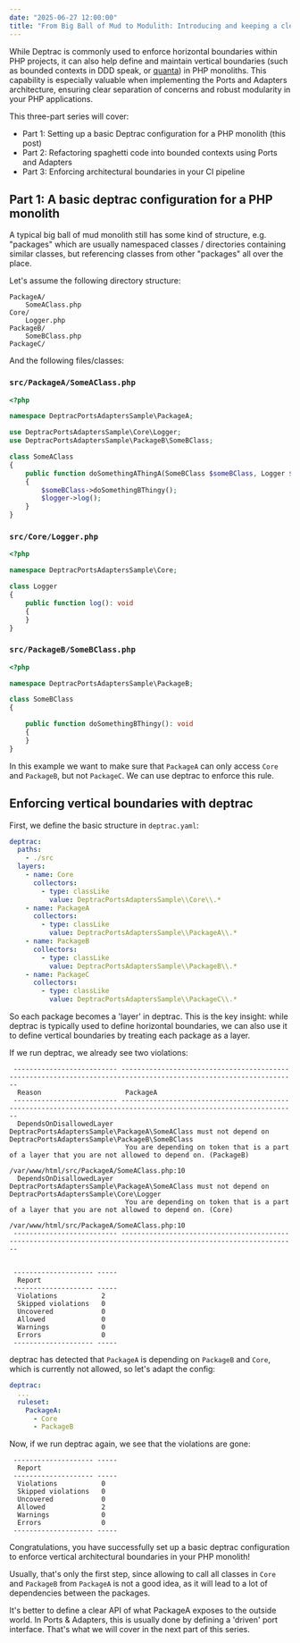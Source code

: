 ```yaml
---
date: "2025-06-27 12:00:00"
title: "From Big Ball of Mud to Modulith: Introducing and keeping a clean architecture in PHP with Deptrac"
---
```


While Deptrac is commonly used to enforce horizontal boundaries within PHP projects, it can also help define and maintain vertical boundaries (such as bounded contexts in DDD speak, or [quanta](https://www.oreilly.com/library/view/building-evolutionary-architectures/9781491986356/ch04.html)) in PHP monoliths.
This capability is especially valuable when implementing the Ports and Adapters architecture, ensuring clear separation of concerns and robust modularity in your PHP applications.

This three-part series will cover:

- Part 1: Setting up a basic Deptrac configuration for a PHP monolith (this post)
- Part 2: Refactoring spaghetti code into bounded contexts using Ports and Adapters
- Part 3: Enforcing architectural boundaries in your CI pipeline

<!--more-->

## Part 1: A basic deptrac configuration for a PHP monolith

A typical big ball of mud monolith still has some kind of structure, e.g. "packages" which are usually namespaced classes / directories containing similar classes, but referencing classes from other "packages" all over the place.

Let's assume the following directory structure:

```
PackageA/
    SomeAClass.php
Core/
    Logger.php
PackageB/
    SomeBClass.php
PackageC/
```
And the following files/classes:

### `src/PackageA/SomeAClass.php`
```php
<?php

namespace DeptracPortsAdaptersSample\PackageA;

use DeptracPortsAdaptersSample\Core\Logger;
use DeptracPortsAdaptersSample\PackageB\SomeBClass;

class SomeAClass
{
    public function doSomethingAThingA(SomeBClass $someBClass, Logger $logger): void
    {
        $someBClass->doSomethingBThingy();
        $logger->log();
    }
}
```

### `src/Core/Logger.php`
```php
<?php

namespace DeptracPortsAdaptersSample\Core;

class Logger
{
    public function log(): void
    {
    }
}
```

### `src/PackageB/SomeBClass.php`
```php
<?php

namespace DeptracPortsAdaptersSample\PackageB;

class SomeBClass
{

    public function doSomethingBThingy(): void
    {
    }
}
```

In this example we want to make sure that `PackageA` can only access `Core` and `PackageB`, but not `PackageC`. We can use deptrac to enforce this rule.

## Enforcing vertical boundaries with deptrac

First, we define the basic structure in `deptrac.yaml`:

```yaml
deptrac:
  paths:
    - ./src
  layers:
    - name: Core
      collectors:
        - type: classLike
          value: DeptracPortsAdaptersSample\\Core\\.*
    - name: PackageA
      collectors:
        - type: classLike
          value: DeptracPortsAdaptersSample\\PackageA\\.*
    - name: PackageB
      collectors:
        - type: classLike
          value: DeptracPortsAdaptersSample\\PackageB\\.*
    - name: PackageC
      collectors:
        - type: classLike
          value: DeptracPortsAdaptersSample\\PackageC\\.*
```

So each package becomes a 'layer' in deptrac. 
This is the key insight: while deptrac is typically used to define horizontal boundaries, we can also use it to define vertical boundaries by treating each package as a layer.

If we run deptrac, we already see two violations:

```
 -------------------------- ------------------------------------------------------------------------------------------------------------------ 
  Reason                     PackageA                                                                                                          
 -------------------------- ------------------------------------------------------------------------------------------------------------------ 
  DependsOnDisallowedLayer   DeptracPortsAdaptersSample\PackageA\SomeAClass must not depend on DeptracPortsAdaptersSample\PackageB\SomeBClass  
                             You are depending on token that is a part of a layer that you are not allowed to depend on. (PackageB)            
                             /var/www/html/src/PackageA/SomeAClass.php:10                                                                      
  DependsOnDisallowedLayer   DeptracPortsAdaptersSample\PackageA\SomeAClass must not depend on DeptracPortsAdaptersSample\Core\Logger          
                             You are depending on token that is a part of a layer that you are not allowed to depend on. (Core)                
                             /var/www/html/src/PackageA/SomeAClass.php:10                                                                      
 -------------------------- ------------------------------------------------------------------------------------------------------------------ 


 -------------------- ----- 
  Report                    
 -------------------- ----- 
  Violations           2    
  Skipped violations   0    
  Uncovered            0    
  Allowed              0    
  Warnings             0    
  Errors               0    
 -------------------- ----- 
```

deptrac has detected that `PackageA` is depending on `PackageB` and `Core`, which is currently not allowed, so let's adapt the config:

```yaml
deptrac:
  ...
  ruleset:
    PackageA:
      - Core
      - PackageB
```

Now, if we run deptrac again, we see that the violations are gone:

```
 -------------------- ----- 
  Report                    
 -------------------- ----- 
  Violations           0    
  Skipped violations   0    
  Uncovered            0    
  Allowed              2    
  Warnings             0    
  Errors               0    
 -------------------- ----- 
```

Congratulations, you have successfully set up a basic deptrac configuration to enforce vertical architectural boundaries in your PHP monolith!

Usually, that's only the first step, since allowing to call all classes in `Core` and `PackageB` from `PackageA` is not a good idea, as it will lead to a lot of dependencies between the packages.

It's better to define a clear API of what PackageA exposes to the outside world. In Ports & Adapters, this is usually done by defining a 'driven' port interface. That's what we will cover in the next part of this series.